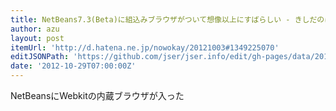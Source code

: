 ```yaml
---
title: NetBeans7.3(Beta)に組込みブラウザがついて想像以上にすばらしい - きしだのはてな
author: azu
layout: post
itemUrl: 'http://d.hatena.ne.jp/nowokay/20121003#1349225070'
editJSONPath: 'https://github.com/jser/jser.info/edit/gh-pages/data/2012/10/index.json'
date: '2012-10-29T07:00:00Z'
---
```

NetBeansにWebkitの内蔵ブラウザが入った
